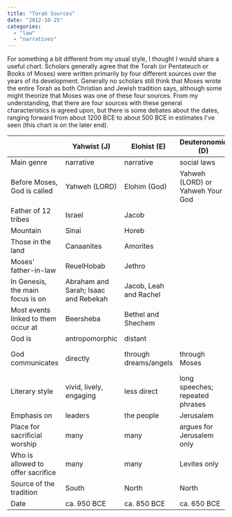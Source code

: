 ```yaml
---
title: "Torah Sources"
date: "2012-10-25"
categories: 
  - "law"
  - "narratives"
---
```


For something a bit different from my usual style, I thought I would share a useful chart. Scholars generally agree that the Torah (or Pentateuch or Books of Moses) were written primarily by four different sources over the years of its development. Generally no scholars still think that Moses wrote the entire Torah as both Christian and Jewish tradition says, although some might theorize that Moses was one of these four sources. From my understanding, that there are four sources with these general characteristics is agreed upon, but there is some debates about the dates, ranging forward from about 1200 BCE to about 500 BCE in estimates I've seen (this chart is on the later end).<!--more-->

|  | Yahwist (J) | Elohist (E) | Deuteronomic (D) | Priestly (P) |
| --- | --- | --- | --- | --- |
| Main genre | narrative | narrative | social laws | cultic laws |
| Before Moses, God is called | Yahweh (LORD) | Elohim (God) | Yahweh (LORD) or Yahweh Your God | Elohim (God) |
| Father of 12 tribes | Israel | Jacob |  |
| Mountain | Sinai | Horeb |  |
| Those in the land | Canaanites | Amorites |  |
| Moses' father-in-law | ReuelHobab | Jethro |  |
| In Genesis, the main focus is on | Abraham and Sarah; Isaac and Rebekah | Jacob, Leah and Rachel |  |
| Most events linked to them occur at | Beersheba | Bethel and Shechem |  |
| God is | antropomorphic | distant |  | transcendent |
| God communicates | directly | through dreams/angels | through Moses | through the cult of priesthood |
| Literary style | vivid, lively, engaging | less direct | long speeches; repeated phrases | lists; schemata |
| Emphasis on | leaders | the people | Jerusalem | priests |
| Place for sacrificial worship | many | many | argues for Jerusalem only | assumes Jerusalem only |
| Who is allowed to offer sacrifice | many | many | Levites only | The House of Aaron only |
| Source of the tradition | South | North | North | South |
| Date | ca. 950 BCE | ca. 850 BCE | ca. 650 BCE | ca. 550 BCE |
